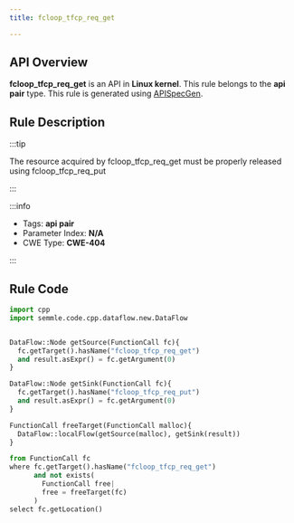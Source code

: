 ```yaml
---
title: fcloop_tfcp_req_get

---
```



## API Overview
**fcloop_tfcp_req_get** is an API in **Linux kernel**. This rule belongs to the **api pair** type. This rule is generated using [APISpecGen](../../tools/APISpecGen).
## Rule Description

:::tip

The resource acquired by fcloop_tfcp_req_get must be properly released using fcloop_tfcp_req_put

:::

:::info

- Tags: **api pair**
- Parameter Index: **N/A**
- CWE Type: **CWE-404**

:::

## Rule Code
```python
import cpp
import semmle.code.cpp.dataflow.new.DataFlow


DataFlow::Node getSource(FunctionCall fc){
  fc.getTarget().hasName("fcloop_tfcp_req_get")
  and result.asExpr() = fc.getArgument(0)
}

DataFlow::Node getSink(FunctionCall fc){
  fc.getTarget().hasName("fcloop_tfcp_req_put")
  and result.asExpr() = fc.getArgument(0)
}

FunctionCall freeTarget(FunctionCall malloc){
  DataFlow::localFlow(getSource(malloc), getSink(result))
}

from FunctionCall fc
where fc.getTarget().hasName("fcloop_tfcp_req_get")
      and not exists(
        FunctionCall free| 
        free = freeTarget(fc)
      )
select fc.getLocation()

    
```